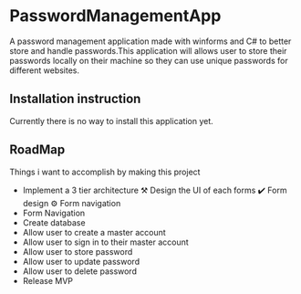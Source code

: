 # PasswordManagementApp
A password management application made with winforms and C# to better store and handle passwords.This application will allows user to store their passwords locally on their machine so they can use unique passwords for different websites.



## Installation instruction
Currently there is no way to install this application yet.


## RoadMap

Things i want to accomplish by making this project
- Implement a 3 tier architecture
⚒️ Design the UI of each forms
    ✔️ Form design
    ⚙️ Form navigation
- Form Navigation
- Create database
- Allow user to create a master account
- Allow user to sign in to their master account
- Allow user to store password
- Allow user to update password
- Allow user to delete password
- Release MVP
